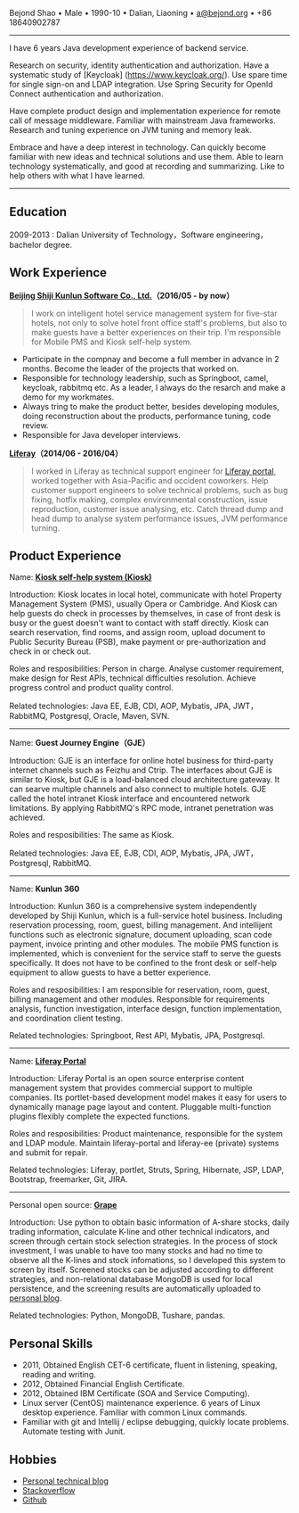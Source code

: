 Bejond Shao • Male • 1990-10 • Dalian, Liaoning • <a@bejond.org> • +86 18640902787

------
I have 6 years Java development experience of backend service. 

Research on security, identity authentication and authorization. Have a systematic study of [Keycloak] (https://www.keycloak.org/). Use spare time for single sign-on and LDAP integration. Use Spring Security for OpenId Connect authentication and authorization.

Have complete product design and implementation experience for remote call of message middleware. Familiar with mainstream Java frameworks. Research and tuning experience on JVM tuning and memory leak.

Embrace and have a deep interest in technology. Can quickly become familiar with new ideas and technical solutions and use them. Able to learn technology systematically, and good at recording and summarizing. Like to help others with what I have learned.

------

Education
----

2009-2013 : Dalian University of Technology，Software engineering，bachelor degree.

Work Experience
----

**[Beijing Shiji Kunlun Software Co., Ltd.](http://www.shijinet.cn)（2016/05 - by now）**
> I work on intelligent hotel service management system for five-star hotels, not only to solve hotel front office staff's problems, but also to make guests have a better experiences on their trip. I'm responsible for Mobile PMS and Kiosk self-help system.

* Participate in the compnay and become a full member in advance in 2 months. Become the leader of the projects that worked on.
* Responsible for technology leadership, such as Springboot, camel, keycloak, rabbitmq etc. As a leader, I always do the resarch and make a demo for my workmates.
* Always tring to make the product better, besides developing modules, doing reconstruction about the products, performance tuning, code review.
* Responsible for Java developer interviews.

**[Liferay](https://www.liferay.com)（2014/06 - 2016/04）**
> I worked in Liferay as technical support engineer for [Liferay portal](https://github.com/liferay/liferay-portal), worked together with Asia-Pacific and occident coworkers. Help customer support engineers to solve technical problems, such as bug fixing, hotfix making, complex environmental construction, issue reproduction, customer issue analysing, etc.
> Catch thread dump and head dump to analyse system performance issues, JVM performance turning. 

Product Experience
----

Name: **[Kiosk self-help system (Kiosk)](http://www.shijinet.cn/Check%20in.html)**

Introduction: Kiosk locates in local hotel, communicate with hotel Property Management System (PMS), usually Opera or Cambridge. And Kiosk can help guests do check in processes by themselves, in case of front desk is busy or the guest doesn't want to contact with staff directly. Kiosk can search reservation, find rooms, and assign room, upload document to Public Security Bureau (PSB), make payment or pre-authorization and check in or check out.

Roles and resposibilities: Person in charge. Analyse customer requirement, make design for Rest APIs, technical difficulties resolution. Achieve progress control and product quality control.

Related technologies: Java EE, EJB, CDI, AOP, Mybatis, JPA, JWT，RabbitMQ, Postgresql, Oracle, Maven, SVN.

----

Name: **Guest Journey Engine（GJE）**

Introduction: GJE is an interface for online hotel business for third-party internet channels such as Feizhu and Ctrip. The interfaces about GJE is similar to Kiosk, but GJE is a load-balanced cloud architecture gateway. It can searve multiple channels and also connect to multiple hotels. GJE called the hotel intranet Kiosk interface and encountered network limitations. By applying RabbitMQ's RPC mode, intranet penetration was achieved.

Roles and resposibilities: The same as Kiosk.

Related technologies: Java EE, EJB, CDI, AOP, Mybatis, JPA, JWT，Postgresql, RabbitMQ.

----

Name: **Kunlun 360**

Introduction: Kunlun 360 is a comprehensive system independently developed by Shiji Kunlun, which is a full-service hotel business. Including reservation processing, room, guest, billing management. And intellijent functions such as electronic signature, document uploading, scan code payment, invoice printing and other modules. The mobile PMS function is implemented, which is convenient for the service staff to serve the guests specifically. It does not have to be confined to the front desk or self-help equipment to allow guests to have a better experience.

Roles and resposibilities: I am responsible for reservation, room, guest, billing management and other modules. Responsible for requirements analysis, function investigation, interface design, function implementation, and coordination client testing.

Related technologies: Springboot, Rest API, Mybatis, JPA, Postgresql.

----

Name: **[Liferay Portal](https://github.com/liferay/liferay-portal)**

Introduction: Liferay Portal is an open source enterprise content management system that provides commercial support to multiple companies. Its portlet-based development model makes it easy for users to dynamically manage page layout and content. Pluggable multi-function plugins flexibly complete the expected functions.

Roles and resposibilities: Product maintenance, responsible for the system and LDAP module. Maintain liferay-portal and liferay-ee (private) systems and submit for repair.

Related technologies: Liferay, portlet, Struts, Spring, Hibernate, JSP, LDAP, Bootstrap, freemarker, Git, JIRA.

----

Personal open source: **[Grape](https://github.com/bejondshao/grape)**

Introduction: Use python to obtain basic information of A-share stocks, daily trading information, calculate K-line and other technical indicators, and screen through certain stock selection strategies. In the process of stock investment, I was unable to have too many stocks and had no time to observe all the K-lines and stock infomations, so I developed this system to screen by itself. Screened stocks can be adjusted according to different strategies, and non-relational database MongoDB is used for local persistence, and the screening results are automatically uploaded to [personal blog](https://tech.bejond.org/2020/01/05/grape%E8%82%A1%E7%A5%A8%E5%88%97%E8%A1%A8-2020/).

Related technologies: Python, MongoDB, Tushare, pandas.

Personal Skills
----
* 2011, Obtained English CET-6 certificate, fluent in listening, speaking, reading and writing.
* 2012, Obtained Financial English Certificate.
* 2012, Obtained IBM Certificate (SOA and Service Computing).
* Linux server (CentOS) maintenance experience. 6 years of Linux desktop experience. Familiar with common Linux commands.* Familiar with git and Intellij / eclipse debugging, quickly locate problems. Automate testing with Junit.

Hobbies
----
* [Personal technical blog](http://tech.bejond.org)
* [Stackoverflow](https://stackoverflow.com/users/3908814/bejond?tab=profile)
* [Github](https://github.com/bejondshao)

